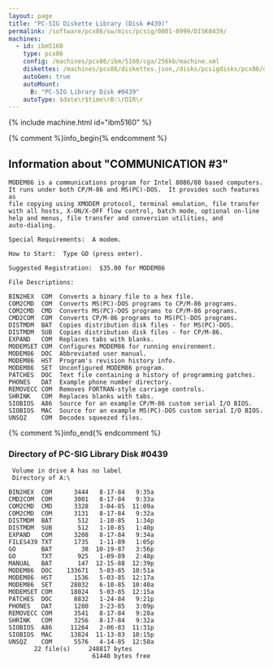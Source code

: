 ```yaml
---
layout: page
title: "PC-SIG Diskette Library (Disk #439)"
permalink: /software/pcx86/sw/misc/pcsig/0001-0999/DISK0439/
machines:
  - id: ibm5160
    type: pcx86
    config: /machines/pcx86/ibm/5160/cga/256kb/machine.xml
    diskettes: /machines/pcx86/diskettes.json,/disks/pcsigdisks/pcx86/diskettes.json
    autoGen: true
    autoMount:
      B: "PC-SIG Library Disk #0439"
    autoType: $date\r$time\rB:\rDIR\r
---
```


{% include machine.html id="ibm5160" %}

{% comment %}info_begin{% endcomment %}

## Information about "COMMUNICATION #3"

    MODEM86 is a communications program for Intel 8086/88 based computers.
    It runs under both CP/M-86 and MS(PC)-DOS.  It provides such features as
    file copying using XMODEM protocol, terminal emulation, file transfer
    with all hosts, X-ON/X-OFF flow control, batch mode, optional on-line
    help and menus, file transfer and conversion utilities, and
    auto-dialing.
    
    Special Requirements:  A modem.
    
    How to Start:  Type GO (press enter).
    
    Suggested Registration:  $35.00 for MODEM86
    
    File Descriptions:
    
    BIN2HEX  COM  Converts a binary file to a hex file.
    COM2CMD  COM  Converts MS(PC)-DOS programs to CP/M-86 programs.
    COM2CMD  CMD  Converts MS(PC)-DOS programs to CP/M-86 programs.
    CMD2COM  COM  Converts CP/M-86 programs to MS(PC)-DOS programs.
    DISTMDM  BAT  Copies distribution disk files - for MS(PC)-DOS.
    DISTMDM  SUB  Copies distribution disk files - for CP/M-86.
    EXPAND   COM  Replaces tabs with blanks.
    MODEMSET COM  Configures MODEM86 for running environment.
    MODEM86  DOC  Abbreviated user manual.
    MODEM86  HST  Program's revision history info.
    MODEM86  SET  Unconfigured MODEM86 program.
    PATCHES  DOC  Text file containing a history of programming patches.
    PHONES   DAT  Example phone number directory.
    REMOVECC COM  Removes FORTRAN-style carriage controls.
    SHRINK   COM  Replaces blanks with tabs.
    SIOBIOS  A86  Source for an example CP/M-86 custom serial I/O BIOS.
    SIOBIOS  MAC  Source for an example MS(PC)-DOS custom serial I/O BIOS.
    UNSQZ    COM  Decodes squeezed files.
{% comment %}info_end{% endcomment %}


### Directory of PC-SIG Library Disk #0439

     Volume in drive A has no label
     Directory of A:\

    BIN2HEX  COM      3444   8-17-84   9:35a
    CMD2COM  COM      3001   8-17-84   9:33a
    COM2CMD  CMD      3328   3-04-85  11:09a
    COM2CMD  COM      3131   8-17-84   9:32a
    DISTMDM  BAT       512   1-10-85   1:34p
    DISTMDM  SUB       512   1-10-85   1:40p
    EXPAND   COM      3208   8-17-84   9:34a
    FILES439 TXT      1735   1-11-89   1:05p
    GO       BAT        38  10-19-87   3:56p
    GO       TXT       925   1-09-89   2:48p
    MANUAL   BAT       147  12-15-88  12:39p
    MODEM86  DOC    133671   5-03-85  10:51a
    MODEM86  HST      1536   5-03-85  12:17a
    MODEM86  SET     28032   6-10-85  10:40a
    MODEMSET COM     18024   5-03-85  12:15a
    PATCHES  DOC      8832   1-24-84   9:21p
    PHONES   DAT      1280   3-23-85   3:09p
    REMOVECC COM      3541   8-17-84   9:28a
    SHRINK   COM      3256   8-17-84   9:32a
    SIOBIOS  A86     11264   2-06-83  11:31p
    SIOBIOS  MAC     13824  11-13-83  10:15p
    UNSQZ    COM      5576   4-14-85  12:58a
           22 file(s)     248817 bytes
                           61440 bytes free
